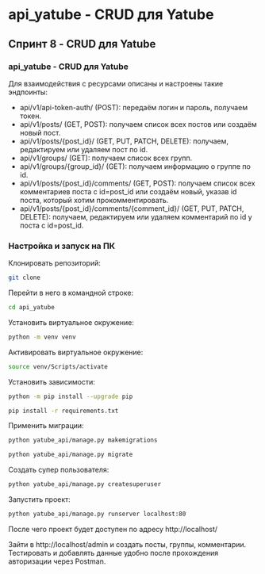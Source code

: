 # api_yatube - CRUD для Yatube

## Спринт 8 - CRUD для Yatube

### api_yatube - CRUD для Yatube

Для взаимодействия с ресурсами опиcаны и настроены такие эндпоинты:
- api/v1/api-token-auth/ (POST): передаём логин и пароль, получаем токен.
- api/v1/posts/ (GET, POST): получаем список всех постов или создаём новый пост.
- api/v1/posts/{post_id}/ (GET, PUT, PATCH, DELETE): получаем, редактируем или удаляем пост по id.
- api/v1/groups/ (GET): получаем список всех групп.
- api/v1/groups/{group_id}/ (GET): получаем информацию о группе по id.
- api/v1/posts/{post_id}/comments/ (GET, POST): получаем список всех комментариев поста с id=post_id или создаём новый, указав id поста, который хотим прокомментировать.
- api/v1/posts/{post_id}/comments/{comment_id}/ (GET, PUT, PATCH, DELETE): получаем, редактируем или удаляем комментарий по id у поста с id=post_id.

### Настройка и запуск на ПК

Клонировать репозиторий:

```bash
git clone 
```

Перейти в него в командной строке:

```bash
cd api_yatube
```

Установить виртуальное окружение:

```bash
python -m venv venv
```

Активировать виртуальное окружение:

```bash
source venv/Scripts/activate
```

Установить зависимости:

```bash
python -m pip install --upgrade pip
```
```bash
pip install -r requirements.txt
```

Применить миграции:

```bash
python yatube_api/manage.py makemigrations
```
```bash
python yatube_api/manage.py migrate
```

Создать супер пользователя:

```bash
python yatube_api/manage.py createsuperuser
```


Запустить проект:

```bash
python yatube_api/manage.py runserver localhost:80
```

После чего проект будет доступен по адресу http://localhost/

Зайти в http://localhost/admin и создать посты, группы, комментарии.
Тестировать и добавлять данные удобно после прохождения авторизации через Postman.
